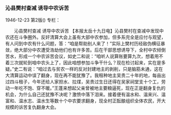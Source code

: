 ### 沁县樊村查减  诱导中农诉苦

1946-12-23
第2版()
专栏：

　　沁县樊村查减
    诱导中农诉苦
    【本报太岳十九日电】沁县樊村在查减中发现中农还在斗争圈外。反奸清算大会上虽有大部中农参加，但多系完全是应付与观望，有人问到中农有什么问题，答：“咱是帮助别人来了！”实际上樊村历经敌伪横征暴敛，绝大部分中农遭受浩劫他们也有许多苦。后在干部思想诱导下，全村中农倾倒苦水，形成一个中农诉苦会议，如史二和说：“咱听人说算账要算九次，想着用不着三次就轮到咱中农头上了，因此咱想参加斗争干什么？现在检讨起来，实在是多疑。”史二有说：“咱过去与贫农一样的反对封建地主的剥削，只是脑筋未通，这在大清算运动中误了翻身，现在再不能犹豫了。我租种地主吴贵二十年的地，每亩出过四斗租子，今年还给人家担水、拉煤，吴贵过生日还得在吴家祠堂支十个工，劳动一年吃不饱、穿不暖。”王蓬来想起父亲曾被地主要粮逼死，现在正是翻身复仇的机会，为什么自己还犹豫不决呢？激愤中落下泪来。接着便有温水和、温来兴、温富和、温水志、温水生等数十个中农要求翻身，现全村正酝酿组织全体农民，开大规模的诉苦复仇翻身大会。
